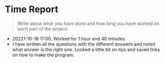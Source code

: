 # Time Report

> Write about what you have done and how long you have worked on each part of the project.

- 20221-10-18 17:00, Worked for 1 hour and 40 minutes
 - I have written all the questions with the different answers and noted what answer is the right one. Looked a little bit on tips and saved links on how to make the program.

